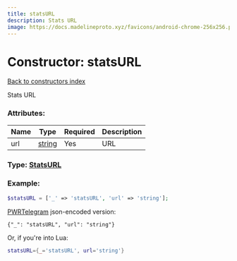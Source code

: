 ```yaml
---
title: statsURL
description: Stats URL
image: https://docs.madelineproto.xyz/favicons/android-chrome-256x256.png
---
```

# Constructor: statsURL  
[Back to constructors index](index.md)



Stats URL

### Attributes:

| Name     |    Type       | Required | Description |
|----------|---------------|----------|-------------|
|url|[string](../types/string.md) | Yes|URL|



### Type: [StatsURL](../types/StatsURL.md)


### Example:

```php
$statsURL = ['_' => 'statsURL', 'url' => 'string'];
```  

[PWRTelegram](https://pwrtelegram.xyz) json-encoded version:

```
{"_": "statsURL", "url": "string"}
```


Or, if you're into Lua:

```lua
statsURL={_='statsURL', url='string'}

```


